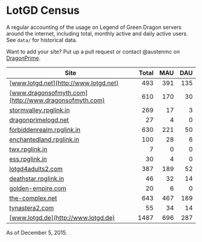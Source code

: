 # LotGD Census
A regular accounting of the usage on Legend of Green Dragon servers around the internet, including total, monthly active and daily active users. See `data/` for historical data.

Want to add your site? Put up a pull request or contact @austenmc on [DragonPrime](http://dragonprime.net).


Site | Total | MAU | DAU
--- | ---:| ---:| ---:
[www.lotgd.net](http://www.lotgd.net)|493|391|135
[www.dragonsofmyth.com](http://www.dragonsofmyth.com)|610|170|30
[stormvalley.rpglink.in](http://stormvalley.rpglink.in)|269|17|3
[dragonprimelogd.net](http://dragonprimelogd.net)|27|4|0
[forbiddenrealm.rpglink.in](http://forbiddenrealm.rpglink.in)|630|221|50
[enchantedland.rpglink.in](http://enchantedland.rpglink.in)|100|28|6
[twx.rpglink.in](http://twx.rpglink.in)|7|0|0
[ess.rpglink.in](http://ess.rpglink.in)|30|4|0
[lotgd4adults2.com](http://lotgd4adults2.com)|387|189|52
[deathstar.rpglink.in](http://deathstar.rpglink.in)|46|32|14
[golden-empire.com](http://golden-empire.com)|20|6|0
[the-complex.net](http://the-complex.net)|643|467|189
[tynastera2.com](http://tynastera2.com)|55|34|14
[www.lotgd.de](http://www.lotgd.de)|1487|696|287

As of December 5, 2015.
